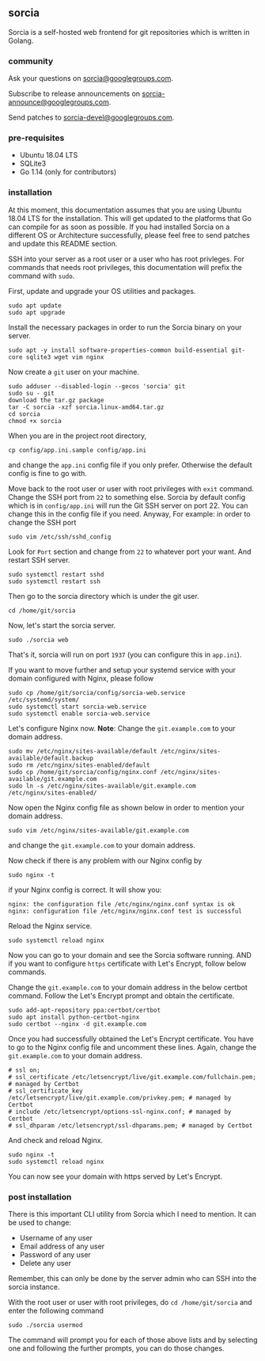 ## sorcia
Sorcia is a self-hosted web frontend for git repositories which is written in Golang.

### community
Ask your questions on [sorcia@googlegroups.com](https://groups.google.com/d/forum/sorcia).

Subscribe to release announcements on [sorcia-announce@googlegroups.com](https://groups.google.com/d/forum/sorcia-announce).

Send patches to [sorcia-devel@googlegroups.com](https://groups.google.com/d/forum/sorcia-devel).

### pre-requisites
 - Ubuntu 18.04 LTS
 - SQLite3
 - Go 1.14 (only for contributors)
 
### installation
At this moment, this documentation assumes that you are using Ubuntu 18.04 LTS for the installation. This will get updated to the platforms that Go can compile for as soon as possible. If you had installed Sorcia on a different OS or Architecture successfully, please feel free to send patches and update this README section.

SSH into your server as a root user or a user who has root privleges. For commands that needs root privileges, this documentation will prefix the command with `sudo`.

First, update and upgrade your OS utilities and packages.
```
sudo apt update
sudo apt upgrade
```

Install the necessary packages in order to run the Sorcia binary on your server.
```
sudo apt -y install software-properties-common build-essential git-core sqlite3 wget vim nginx
```

Now create a `git` user on your machine.
```
sudo adduser --disabled-login --gecos 'sorcia' git
sudo su - git
download the tar.gz package
tar -C sorcia -xzf sorcia.linux-amd64.tar.gz
cd sorcia
chmod +x sorcia
```

When you are in the project root directory,
```
cp config/app.ini.sample config/app.ini
```
and change the `app.ini` config file if you only prefer. Otherwise the default config is fine to go with.

Move back to the root user or user with root privileges with `exit` command. Change the SSH port from `22` to something else. Sorcia by default config which is in `config/app.ini` will run the Git SSH server on port 22. You can change this in the config file if you need. Anyway, For example: in order to change the SSH port
```
sudo vim /etc/ssh/sshd_config
```

Look for `Port` section and change from `22` to whatever port your want. And restart SSH server.
```
sudo systemctl restart sshd
sudo systemctl restart ssh
```

Then go to the sorcia directory which is under the git user.
```
cd /home/git/sorcia
```

Now, let's start the sorcia server.
```
sudo ./sorcia web
```

That's it, sorcia will run on port `1937` (you can configure this in `app.ini`).

If you want to move further and setup your systemd service with your domain configured with Nginx, please follow
```
sudo cp /home/git/sorcia/config/sorcia-web.service /etc/systemd/system/
sudo systemctl start sorcia-web.service
sudo systemctl enable sorcia-web.service
```

Let's configure Nginx now. **Note**: Change the `git.example.com` to your domain address.
```
sudo mv /etc/nginx/sites-available/default /etc/nginx/sites-available/default.backup
sudo rm /etc/nginx/sites-enabled/default
sudo cp /home/git/sorcia/config/nginx.conf /etc/nginx/sites-available/git.example.com
sudo ln -s /etc/nginx/sites-available/git.example.com /etc/nginx/sites-enabled/
```

Now open the Nginx config file as shown below in order to mention your domain address.
```
sudo vim /etc/nginx/sites-available/git.example.com
```
and change the `git.example.com` to your domain address.

Now check if there is any problem with our Nginx config by
```
sudo nginx -t
```

if your Nginx config is correct. It will show you:
```
nginx: the configuration file /etc/nginx/nginx.conf syntax is ok
nginx: configuration file /etc/nginx/nginx.conf test is successful
```

Reload the Nginx service.
```
sudo systemctl reload nginx
```

Now you can go to your domain and see the Sorcia software running. AND if you want to configure `https` certificate with Let's Encrypt, follow below commands.

Change the `git.example.com` to your domain address in the below certbot command. Follow the Let's Encrypt prompt and obtain the certificate.
```
sudo add-apt-repository ppa:certbot/certbot
sudo apt install python-certbot-nginx
sudo certbot --nginx -d git.example.com
```

Once you had successfully obtained the Let's Encrypt certificate. You have to go to the Nginx config file and uncomment these lines. Again, change the `git.example.com` to your domain address.
```
# ssl on;
# ssl_certificate /etc/letsencrypt/live/git.example.com/fullchain.pem; # managed by Certbot
# ssl_certificate_key /etc/letsencrypt/live/git.example.com/privkey.pem; # managed by Certbot
# include /etc/letsencrypt/options-ssl-nginx.conf; # managed by Certbot
# ssl_dhparam /etc/letsencrypt/ssl-dhparams.pem; # managed by Certbot
```

And check and reload Nginx.
```
sudo nginx -t
sudo systemctl reload nginx
```

You can now see your domain with https served by Let's Encrypt.

### post installation
There is this important CLI utility from Sorcia which I need to mention. It can be used to change:
 - Username of any user
 - Email address of any user
 - Password of any user
 - Delete any user

Remember, this can only be done by the server admin who can SSH into the sorcia instance.

With the root user or user with root privileges, do `cd /home/git/sorcia` and enter the following command
```
sudo ./sorcia usermod
```

The command will prompt you for each of those above lists and by selecting one and following the further prompts, you can do those changes.